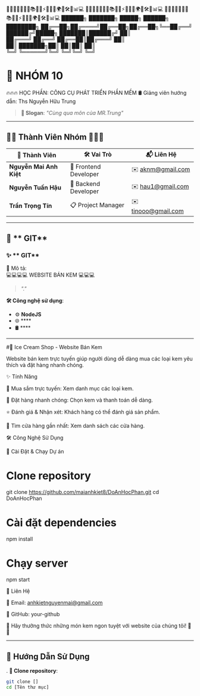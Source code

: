 🚀✨🔥🎯🎨📌💡📚🎵📝⚡🌟✅🔗🌍🔧🛠️📌📊💻
🚀✨🔥🎯🎨📌💡📚🎵📝⚡🌟✅🔗🌍🔧🛠️📌📊💻
🚀✨🔥🎯🎨📌💡📚🎵📝⚡🌟✅🔗🌍🔧🛠️📌📊💻
██████╗ ███████╗ █████╗ ██████╗ ████████╗
██╔══██╗██╔════╝██╔══██╗██╔══██╗╚══██╔══╝
██████╔╝█████╗  ███████║██████╔╝   ██║   
██╔═══╝ ██╔══╝  ██╔══██║██╔═══╝    ██║   
██║     ███████╗██║  ██║██║        ██║   
╚═╝     ╚══════╝╚═╝  ╚═╝╚═╝        ╚═╝   

# 🚀 **NHÓM 10** 

🔥🔥🔥 HỌC PHẦN: CÔNG CỤ PHÁT TRIỂN PHẦN MỀM
🛢️ Giảng viên hướng dẫn: Ths Nguyễn Hữu Trung

> **🎯 Slogan**: _"Cùng qua môn của MR.Trung"_  

---

## 🧑‍💻 **Thành Viên Nhóm**   🤝🤝🤝
| 👤 Thành Viên             | 🛠️ Vai Trò               | 📬 Liên Hệ          |
|----------------------     |---------------------------|---------------------|
| **Nguyễn Mai Anh Kiệt**   | 🎨 Frontend Developer    | ✉️ aknm@gmail.com   |
| **Nguyễn Tuấn Hậu**       | 🔧 Backend Developer     | ✉️ hau1@gmail.com   |
| **Trần Trọng Tín**        | 📋 Project Manager       | ✉️ tinooo@gmail.com |

---

## 🌟 ** GIT**  
### ✨ ** GIT**  
📝 Mô tả:  
💻💻💻💻 WEBSITE BÁN KEM 💻💻💻
> _"."_  

**🛠️ Công nghệ sử dụng**:  
- ⚙️ **NodeJS**  
- 🌐 ****  
- 🛢️ ****  

---
#🍦 Ice Cream Shop - Website Bán Kem



Website bán kem trực tuyến giúp người dùng dễ dàng mua các loại kem yêu thích và đặt hàng nhanh chóng.

✨ Tính Năng

🛒 Mua sắm trực tuyến: Xem danh mục các loại kem.

📝 Đặt hàng nhanh chóng: Chọn kem và thanh toán dễ dàng.

⭐ Đánh giá & Nhận xét: Khách hàng có thể đánh giá sản phẩm.

📍 Tìm cửa hàng gần nhất: Xem danh sách các cửa hàng.

🛠️ Công Nghệ Sử Dụng







🚀 Cài Đặt & Chạy Dự án

# Clone repository
git clone https://github.com/maianhkiet8/DoAnHocPhan.git
cd DoAnHocPhan

# Cài đặt dependencies
npm install

# Chạy server
npm start

📌 Liên Hệ

📧 Email: anhkietnguyenmai@gmail.com

🔗 GitHub: your-github

🚀 Hãy thưởng thức những món kem ngon tuyệt với website của chúng tôi! 🍨🍧




---

## 🚀 **Hướng Dẫn Sử Dụng**  
. **🔗 Clone repository**:  
   ```bash
   git clone []
   cd [Tên thư mục]
